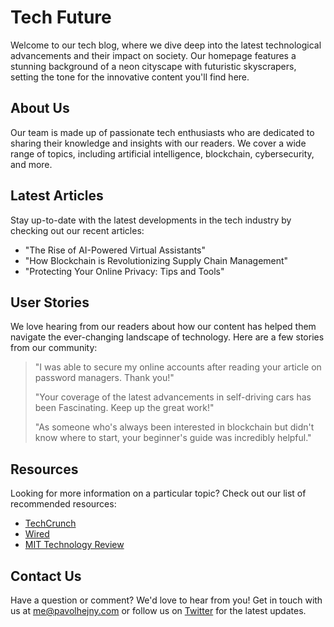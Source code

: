 <!--font:Cinzel Decorative-->

# Tech Future

Welcome to our tech blog, where we dive deep into the latest technological advancements and their impact on society. Our homepage features a stunning background of a neon cityscape with futuristic skyscrapers, setting the tone for the innovative content you'll find here.

## About Us

Our team is made up of passionate tech enthusiasts who are dedicated to sharing their knowledge and insights with our readers. We cover a wide range of topics, including artificial intelligence, blockchain, cybersecurity, and more.

## Latest Articles

Stay up-to-date with the latest developments in the tech industry by checking out our recent articles:

-   "The Rise of AI-Powered Virtual Assistants"
-   "How Blockchain is Revolutionizing Supply Chain Management"
-   "Protecting Your Online Privacy: Tips and Tools"

## User Stories

We love hearing from our readers about how our content has helped them navigate the ever-changing landscape of technology. Here are a few stories from our community:

> "I was able to secure my online accounts after reading your article on password managers. Thank you!"
>
> "Your coverage of the latest advancements in self-driving cars has been Fas<wbr>ci<wbr>na<wbr>ting. Keep up the great work!"
>
> "As someone who's always been interested in blockchain but didn't know where to start, your beginner's guide was incredibly helpful."

## Resources

Looking for more information on a particular topic? Check out our list of recommended resources:

-   [TechCrunch](#)
-   [Wired](#)
-   [MIT Technology Review](#)

## Contact Us

Have a question or comment? We'd love to hear from you! Get in touch with us at me@pavolhejny.com or follow us on [Twitter](#) for the latest updates.

<!--

Write me content for website with wallpaper which alt text is:

"A neon cityscape with futuristic skyscrapers for a tech blog homepage"

The name/title of the page should not be 1:1 copy of the alt text but rather a real content of the website which is using this wallpaper.

- Use markdown format
- Start with heading
- Heading should be short and concise
- The content should look like a real website
- The website should not be about the wallpaper, wallpaper is just a related background
- Heading should be contain work "wallpaper" or "background"
- Include real sections like references, contact, user stories, etc. use things relevant to the page purpose.
- Feel free to use structure like headings, bullets, numbering, blockquotes, paragraphs, horizontal lines, etc.
- You can use formatting like bold or _italic_
- You can include UTF-8 emojis
- Links should be only #hash anchors (and you can refer to the document itself)
- Do not include images


---


# Futuristic Tech Blog Wallpaper for Your Homepage

Welcome to our tech blog, where we explore the latest advancements in technology and their impact on society. Our homepage features a stunning wallpaper of a neon cityscape with futuristic skyscrapers, setting the tone for the innovative content you'll find here.

## About Us

Our team is made up of passionate tech enthusiasts who are dedicated to sharing their knowledge and insights with our readers. We cover a wide range of topics, including artificial intelligence, blockchain, cybersecurity, and more.

## Latest Articles

Stay up-to-date with the latest developments in the tech industry by checking out our recent articles:

- "The Rise of AI-Powered Virtual Assistants"
- "How Blockchain is Revolutionizing Supply Chain Management"
- "Protecting Your Online Privacy: Tips and Tools"

## User Stories

We love hearing from our readers about how our content has helped them navigate the ever-changing landscape of technology. Here are a few stories from our community:

> "I was able to secure my online accounts after reading your article on password managers. Thank you!"
>
> "Your coverage of the latest advancements in self-driving cars has been Fas<wbr>ci<wbr>na<wbr>ting. Keep up the great work!"
>
> "As someone who's always been interested in blockchain but didn't know where to start, your beginner's guide was incredibly helpful."

## Resources

Looking for more information on a particular topic? Check out our list of recommended resources:

- [TechCrunch](#)
- [Wired](#)
- [MIT Technology Review](#)

## Contact Us

Have a question or comment? We'd love to hear from you! Get in touch with us at me@pavolhejny.com or follow us on [Twitter](#) for the latest updates.


---


Heading should not include word "wallpaper". The website should not be about the wallpaper itself, wallpaper is just a related background, rewrite whole content.


---


# Exploring the Future of Technology

Welcome to our tech blog, where we dive deep into the latest technological advancements and their impact on society. Our homepage features a stunning background of a neon cityscape with futuristic skyscrapers, setting the tone for the innovative content you'll find here.

## About Us

Our team is made up of passionate tech enthusiasts who are dedicated to sharing their knowledge and insights with our readers. We cover a wide range of topics, including artificial intelligence, blockchain, cybersecurity, and more.

## Latest Articles

Stay up-to-date with the latest developments in the tech industry by checking out our recent articles:

- "The Rise of AI-Powered Virtual Assistants"
- "How Blockchain is Revolutionizing Supply Chain Management"
- "Protecting Your Online Privacy: Tips and Tools"

## User Stories

We love hearing from our readers about how our content has helped them navigate the ever-changing landscape of technology. Here are a few stories from our community:

> "I was able to secure my online accounts after reading your article on password managers. Thank you!"
>
> "Your coverage of the latest advancements in self-driving cars has been Fas<wbr>ci<wbr>na<wbr>ting. Keep up the great work!"
>
> "As someone who's always been interested in blockchain but didn't know where to start, your beginner's guide was incredibly helpful."

## Resources

Looking for more information on a particular topic? Check out our list of recommended resources:

- [TechCrunch](#)
- [Wired](#)
- [MIT Technology Review](#)

## Contact Us

Have a question or comment? We'd love to hear from you! Get in touch with us at me@pavolhejny.com or follow us on [Twitter](#) for the latest updates.

-->
